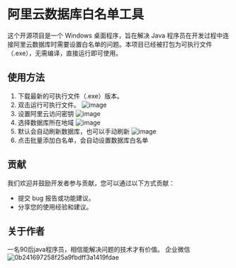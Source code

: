 # 阿里云数据库白名单工具

这个开源项目是一个 Windows 桌面程序，旨在解决 Java 程序员在开发过程中连接阿里云数据库时需要设置白名单的问题。本项目已经被打包为可执行文件（.exe），无需编译，直接运行即可使用。

## 使用方法

1. 下载最新的可执行文件（.exe）版本。
2. 双击运行可执行文件。
   ![image](https://github.com/xuantiandaozun/ali-rds-write-tools/assets/45837154/b6baa7e1-2ae2-4dc7-8667-ea47496bea30)
4. 设置阿里云访问密钥
   ![image](https://github.com/xuantiandaozun/ali-rds-write-tools/assets/45837154/d4e737a4-7919-4b1f-a848-710e2255d8a3)
5. 选择数据库所在地域
   ![image](https://github.com/xuantiandaozun/ali-rds-write-tools/assets/45837154/3bd1414c-49e7-4063-a1a3-438aa9a0a75e)
6. 默认会自动刷新数据库，也可以手动刷新
   ![image](https://github.com/xuantiandaozun/ali-rds-write-tools/assets/45837154/881017cc-e6d3-49f1-ae89-af4bfa34a651)
7. 点击批量添加白名单，会自动设置数据库白名单

## 贡献
我们欢迎并鼓励开发者参与贡献，您可以通过以下方式贡献：
- 提交 bug 报告或功能建议。
- 分享您的使用经验和建议。


## 关于作者
一名90后java程序员，相信能解决问题的技术才有价值。
企业微信
![0b241697258f25a9fbdff3a1419fdae](https://github.com/xuantiandaozun/ali-rds-write-tools/assets/45837154/fe42060a-dd8a-40dd-85d6-e006b5356a67)


